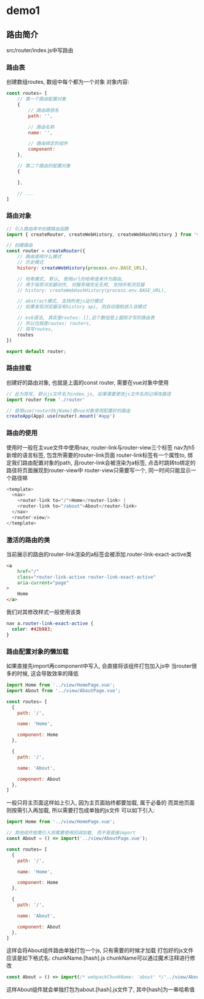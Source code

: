 # demo1

## 路由简介
src/router/index.js中写路由

### 路由表
创建数组routes, 数组中每个都为一个对象
对象内容: 
```js
const routes= [
    // 第一个路由配置对象
    {
        // 路由路径名
        path: '',

        // 路由名称
        name: '',

        // 路由绑定的组件
        component: 
    },

    // 第二个路由的配置对象
    {

    },

    // ...
]
```

### 路由对象
```js
// 引入路由库中创建路由函数
import { createRouter, createWebHistory, createWebHashHistory } from 'vue-router'

// 创建路由
const router = createRouter({
    // 路由使用什么模式
    // 历史模式
    history: createWebHistory(process.env.BASE_URL),

    // 哈希模式, 默认, 使用url的哈希值来作为路由,
    // 用于指导浏览器动作, 对服务端完全无用, 支持所有浏览器
    // history: createWebHashHistory(process.env.BASE_URL),

    // abstract模式, 支持所有js运行模式
    // 如果发现浏览器没有history api, 则自动强制进入该模式

    // es6语法, 其实是routes: [],这个数组是上面刚才写的路由表
    // 所以也就是routes: routers,
    // 简写routes,
    routes
})

export default router;
```

### 路由挂载
创建好的路由对象, 也就是上面的const router, 需要在vue对象中使用
```js
// 此为简写, 默认js文件名为index.js, 如果需要更改js文件名则记得改路径
import router from './router'

// 使用use(routerObjName)使vue对象使用配置好的路由
createApp(App).use(router).mount('#app')
```

### 路由的使用
使用时一般在主vue文件中使用nav, router-link与router-view三个标签
nav为h5新增的语言标签, 包含所需要的router-link页面
router-link标签有一个属性to, 绑定我们路由配置对象的path, 且router-link会被渲染为a标签, 点击时跳转to绑定的路径将页面展现到router-view中
router-view只需要写一个, 同一时间只能显示一个路径嘛
```js
<template>
  <nav>
    <router-link to="/">Home</router-link> |
    <router-link to="/about">About</router-link>
  </nav>
  <router-view/>
</template>
```

### 激活的路由的类
当前展示的路由的router-link渲染的a标签会被添加.router-link-exact-active类
```html
<a 
    href="/" 
    class="router-link-active router-link-exact-active" 
    aria-current="page"
>
    Home
</a>
```
我们对其修改样式一般使用该类

```css
nav a.router-link-exact-active {
  color: #42b983;
}
```

### 路由配置对象的懒加载
如果直接先import再component中写入, 会直接将该组件打包加入js中
当router很多的时候, 这会导致效率的降低
```js
import Home from '../view/HomePage.vue';
import About from '../view/AboutPage.vue';

const routes= [
  {
    path: '/',

    name: 'Home',

    component: Home
  },

  {
    path: '/',

    name: 'About',

    component: About
  },
]
```

一般只将主页面这样如上引入, 因为主页面始终都要加载, 属于必备的
而其他页面则按需引入再加载, 所以需要打包成单独的js文件
可以如下引入:
```js
import Home from '../view/HomePage.vue';

// 其他组件按需引入则需要使用回调加载, 而不是直接import
const About = () => import('../view/AboutPage.vue');

const routes= [
  {
    path: '/',

    name: 'Home',

    component: Home
  },

  {
    path: '/',

    name: 'About',

    component: About
  },
]
```

这样会将About组件路由单独打包一个js, 只有需要的时候才加载
打包好的js文件应该是如下格式名: chunkName.[hash].js
chunkName可以通过魔术注释进行修改
```js
const About = () => import(/* webpackChunkName: 'about' */'../view/AboutPage.vue');
```
这样About组件就会单独打包为about.[hash].js文件了, 其中[hash]为一串哈希值